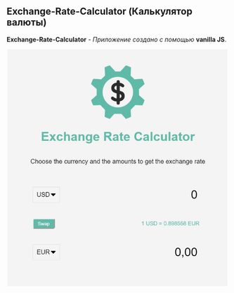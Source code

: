 ## Exchange-Rate-Calculator (Калькулятор валюты)

**Exchange-Rate-Calculator** - *Приложение создано с помощью* **vanilla JS**. 

![1](https://github.com/IFabrichnov/Exchange-Rate-Calculator/raw/master/img/1.jpg)
